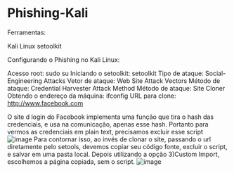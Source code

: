 # Phishing-Kali
Ferramentas:

  Kali Linux
  setoolkit

Configurando o Phishing no Kali Linux:

  Acesso root: sudo su
  Iniciando o setoolkit: setoolkit
  Tipo de ataque: Social-Engineering Attacks
  Vetor de ataque: Web Site Attack Vectors
  Método de ataque: Credential Harvester Attack Method 
  Método de ataque: Site Cloner
  Obtendo o endereço da máquina: ifconfig
  URL para clone: http://www.facebook.com

O site d login do Facebook implementa uma função que tira o hash das credenciais, e usa na comunicação, apenas esse hash. Portanto para vermos as credenciais em plain text, precisamos excluir esse script
![image](https://github.com/user-attachments/assets/94c79b91-b280-4694-b17d-a40f8100d1d4)
Para contornar isso, ao invés de clonar o site, passando o url diretamente pelo setools, devemos copiar seu código fonte, excluir o script, e salvar em uma pasta local. Depois utilizando a opção 3)Custom Import, escolhemos a página copiada, sem o script.
![image](https://github.com/user-attachments/assets/c39dee42-d84e-4b8e-a383-8618596ecf64)
